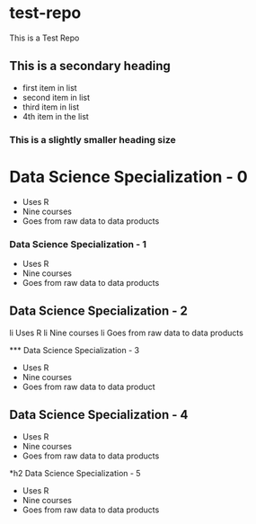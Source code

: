test-repo
=========

This is a Test Repo

## This is a secondary heading

* first item in list
* second item in list
* third item in list
* 4th item in the list

### This is a slightly smaller heading size

# Data Science Specialization - 0

* Uses R
* Nine courses
* Goes from raw data to data products

### Data Science Specialization - 1

* Uses R
* Nine courses
* Goes from raw data to data products

## Data Science Specialization - 2

li Uses R
li Nine courses
li Goes from raw data to data products

*** Data Science Specialization - 3

* Uses R
* Nine courses
* Goes from raw data to data product

## Data Science Specialization - 4

* Uses R
* Nine courses
* Goes from raw data to data products

*h2 Data Science Specialization - 5

* Uses R
* Nine courses
* Goes from raw data to data products
